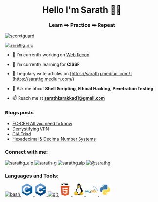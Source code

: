 <h1 align="center">Hello I'm Sarath 👨‍💻</h1>
<h3 align="center">Learn ⮕ Practice ⮕ Repeat</h3>

<p align="left"> <img src="https://komarev.com/ghpvc/?username=secretguard&label=Profile%20views&color=008ae6&style=flat-square" alt="secretguard" /> </p>

<p align="left"> <a href="https://twitter.com/sarathcybersec" target="blank"><img src="https://img.shields.io/twitter/follow/sarathcybersec?logo=twitter&style=for-the-badge" alt="sarathg_alp" /></a> </p>

- 🔭 I’m currently working on [Web Recon](https://github.com/secretguard/web-recon)

- 🌱 I’m currently learning for **CISSP**

- 📝 I regulary write articles on [https://sarathg.medium.com/](https://sarathg.medium.com/)

- 💬 Ask me about **Shell Scripting, Ethical Hacking, Penetration Testing**

- 📫 Reach me at **sarathkarakkad1@gmail.com**

### Blogs posts
<!-- BLOG-POST-LIST:START -->
- [EC-CEH All you need to know](https://sarathg.medium.com/ec-ceh-all-you-need-to-know-58347e173661?source=rss-2279df1f5e2------2)
- [Demystifying VPN](https://sarathg.medium.com/demystifying-vpn-1c9c9ff1a52e?source=rss-2279df1f5e2------2)
- [CIA Triad](https://sarathg.medium.com/cia-triad-a66df883226?source=rss-2279df1f5e2------2)
- [Hexadecimal &amp; Decimal Number Systems](https://sarathg.medium.com/hexadecimal-decimal-number-systems-53b16f001a2e?source=rss-2279df1f5e2------2)
<!-- BLOG-POST-LIST:END -->

<h3 align="left">Connect with me:</h3>
<p align="left">
<a href="https://twitter.com/sarathcybersec" target="blank"><img align="center" src="https://cdn.jsdelivr.net/npm/simple-icons@3.0.1/icons/twitter.svg" alt="sarathg_alp" height="30" width="40" /></a>
<a href="https://linkedin.com/in/sarathcybersec" target="blank"><img align="center" src="https://cdn.jsdelivr.net/npm/simple-icons@3.0.1/icons/linkedin.svg" alt="sarath-g" height="30" width="40" /></a>
<a href="https://fb.com/sarathg.alp" target="blank"><img align="center" src="https://cdn.jsdelivr.net/npm/simple-icons@3.0.1/icons/facebook.svg" alt="sarathg.alp" height="30" width="40" /></a>
<a href="https://medium.com/@sarathg" target="blank"><img align="center" src="https://cdn.jsdelivr.net/npm/simple-icons@3.0.1/icons/medium.svg" alt="@sarathg" height="30" width="40" /></a>
</p>

<h3 align="left">Languages and Tools:</h3>
<p align="left"> <a href="https://www.gnu.org/software/bash/" target="_blank"> <img src="https://www.vectorlogo.zone/logos/gnu_bash/gnu_bash-icon.svg" alt="bash" width="40" height="40"/> </a> <a href="https://www.cprogramming.com/" target="_blank"> <img src="https://raw.githubusercontent.com/devicons/devicon/master/icons/c/c-original.svg" alt="c" width="40" height="40"/> </a> <a href="https://www.w3schools.com/cpp/" target="_blank"> <img src="https://raw.githubusercontent.com/devicons/devicon/master/icons/cplusplus/cplusplus-original.svg" alt="cplusplus" width="40" height="40"/> </a> <a href="https://git-scm.com/" target="_blank"> <img src="https://www.vectorlogo.zone/logos/git-scm/git-scm-icon.svg" alt="git" width="40" height="40"/> </a> <a href="https://www.w3.org/html/" target="_blank"> <img src="https://raw.githubusercontent.com/devicons/devicon/master/icons/html5/html5-original-wordmark.svg" alt="html5" width="40" height="40"/> </a> <a href="https://www.linux.org/" target="_blank"> <img src="https://raw.githubusercontent.com/devicons/devicon/master/icons/linux/linux-original.svg" alt="linux" width="40" height="40"/> </a> <a href="https://www.mysql.com/" target="_blank"> <img src="https://raw.githubusercontent.com/devicons/devicon/master/icons/mysql/mysql-original-wordmark.svg" alt="mysql" width="40" height="40"/> </a> <a href="https://www.python.org" target="_blank"> <img src="https://raw.githubusercontent.com/devicons/devicon/master/icons/python/python-original.svg" alt="python" width="40" height="40"/> </a> </p>
